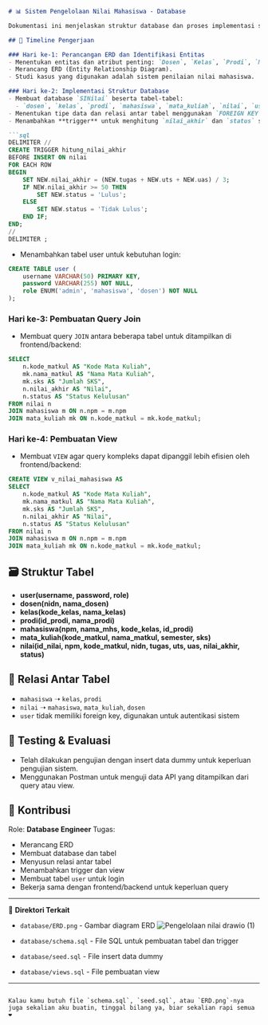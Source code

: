 ````markdown
# 📊 Sistem Pengelolaan Nilai Mahasiswa - Database

Dokumentasi ini menjelaskan struktur database dan proses implementasi sebagai bagian dari pengembangan Sistem Informasi Pengelolaan Nilai Mahasiswa. Proyek ini dikembangkan menggunakan MySQL dan berfokus pada penyimpanan serta pengelolaan data nilai akademik mahasiswa.

## 📅 Timeline Pengerjaan

### Hari ke-1: Perancangan ERD dan Identifikasi Entitas
- Menentukan entitas dan atribut penting: `Dosen`, `Kelas`, `Prodi`, `Mahasiswa`, `Mata_Kuliah`, `Nilai`, dan **User**.
- Merancang ERD (Entity Relationship Diagram).
- Studi kasus yang digunakan adalah sistem penilaian nilai mahasiswa.

### Hari ke-2: Implementasi Struktur Database
- Membuat database `SINilai` beserta tabel-tabel:
  - `dosen`, `kelas`, `prodi`, `mahasiswa`, `mata_kuliah`, `nilai`, `user`
- Menentukan tipe data dan relasi antar tabel menggunakan `FOREIGN KEY`.
- Menambahkan **trigger** untuk menghitung `nilai_akhir` dan `status` secara otomatis:

```sql
DELIMITER //
CREATE TRIGGER hitung_nilai_akhir
BEFORE INSERT ON nilai
FOR EACH ROW
BEGIN
    SET NEW.nilai_akhir = (NEW.tugas + NEW.uts + NEW.uas) / 3;
    IF NEW.nilai_akhir >= 50 THEN
        SET NEW.status = 'Lulus';
    ELSE
        SET NEW.status = 'Tidak Lulus';
    END IF;
END;
//
DELIMITER ;
````

* Menambahkan tabel user untuk kebutuhan login:

```sql
CREATE TABLE user (
    username VARCHAR(50) PRIMARY KEY,
    password VARCHAR(255) NOT NULL,
    role ENUM('admin', 'mahasiswa', 'dosen') NOT NULL
);
```

### Hari ke-3: Pembuatan Query Join

* Membuat query `JOIN` antara beberapa tabel untuk ditampilkan di frontend/backend:

```sql
SELECT 
    n.kode_matkul AS "Kode Mata Kuliah", 
    mk.nama_matkul AS "Nama Mata Kuliah", 
    mk.sks AS "Jumlah SKS", 
    n.nilai_akhir AS "Nilai", 
    n.status AS "Status Kelulusan"
FROM nilai n
JOIN mahasiswa m ON n.npm = m.npm
JOIN mata_kuliah mk ON n.kode_matkul = mk.kode_matkul;
```

### Hari ke-4: Pembuatan View

* Membuat `VIEW` agar query kompleks dapat dipanggil lebih efisien oleh frontend/backend:

```sql
CREATE VIEW v_nilai_mahasiswa AS
SELECT 
    n.kode_matkul AS "Kode Mata Kuliah", 
    mk.nama_matkul AS "Nama Mata Kuliah", 
    mk.sks AS "Jumlah SKS", 
    n.nilai_akhir AS "Nilai", 
    n.status AS "Status Kelulusan"
FROM nilai n
JOIN mahasiswa m ON n.npm = m.npm
JOIN mata_kuliah mk ON n.kode_matkul = mk.kode_matkul;
```

## 🗃️ Struktur Tabel

* **user(username, password, role)**
* **dosen(nidn, nama\_dosen)**
* **kelas(kode\_kelas, nama\_kelas)**
* **prodi(id\_prodi, nama\_prodi)**
* **mahasiswa(npm, nama\_mhs, kode\_kelas, id\_prodi)**
* **mata\_kuliah(kode\_matkul, nama\_matkul, semester, sks)**
* **nilai(id\_nilai, npm, kode\_matkul, nidn, tugas, uts, uas, nilai\_akhir, status)**

## 🔐 Relasi Antar Tabel

* `mahasiswa` ➝ `kelas`, `prodi`
* `nilai` ➝ `mahasiswa`, `mata_kuliah`, `dosen`
* `user` tidak memiliki foreign key, digunakan untuk autentikasi sistem

## 🧪 Testing & Evaluasi

* Telah dilakukan pengujian dengan insert data dummy untuk keperluan pengujian sistem.
* Menggunakan Postman untuk menguji data API yang ditampilkan dari query atau view.

## 🙋 Kontribusi

Role: **Database Engineer**
Tugas:

* Merancang ERD
* Membuat database dan tabel
* Menyusun relasi antar tabel
* Menambahkan trigger dan view
* Membuat tabel `user` untuk login
* Bekerja sama dengan frontend/backend untuk keperluan query

---

📁 **Direktori Terkait**

* `database/ERD.png` - Gambar diagram ERD ![Pengelolaan nilai drawio (1)](https://github.com/user-attachments/assets/66ce1786-7ef9-46f4-9414-38ffa1606e3b)

* `database/schema.sql` - File SQL untuk pembuatan tabel dan trigger
* `database/seed.sql` - File insert data dummy
* `database/views.sql` - File pembuatan view

---

```

Kalau kamu butuh file `schema.sql`, `seed.sql`, atau `ERD.png`-nya juga sekalian aku buatin, tinggal bilang ya, biar sekalian rapi semua ❤️
```
